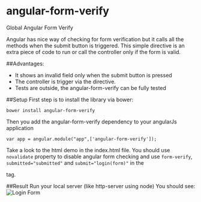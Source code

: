 angular-form-verify
===================

Global Angular Form Verify

Angular has nice way of checking for form verification but it calls all the methods when the submit button is triggered. This simple directive is an extra piece of code to run or call the controller only if the form is valid.  

##Advantages:
- It shows an invalid field only when the submit button is pressed
- The controller is trigger via the directive.
- Tests are outside, the angular-form-verify can be fully tested

##Setup
First step is to install the library via bower:
```
bower install angular-form-verify
```

Then you add the angular-form-verify dependency to your angularJs application
```
var app = angular.module("app",['angular-form-verify']);
```

Take a look to the html demo in the index.html file. You should use `novalidate` property to disable angular form checking and use `form-verify`, `submitted="submitted"` and
`submit="login(form)"` in the <form> tag.

##Result
Run your local server (like http-server using node)
You should see:
![Login Form](https://github.com/bneiluj/angular-form-verify/master/loginForm.png)

